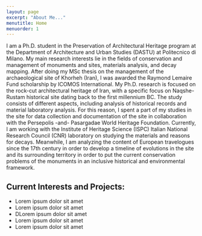 ```yaml
---
layout: page
excerpt: "About Me..."
menutitle: Home
menuorder: 1
---
```


I am a Ph.D. student in the Preservation of Architectural Heritage program at the Department of Architecture and Urban Studies (DASTU) at Politecnico di Milano.
My main research interests lie in the fields of conservation and management of monuments and sites, materials analysis, and decay mapping. After doing my MSc thesis on the management of the archaeological site of Khorheh (Iran), I was awarded the Raymond Lemaire Fund scholarship by ICOMOS International.
My Ph.D. research is focused on the rock-cut architectural heritage of Iran, with a specific focus on Naqshe-Rustam historical site dating back to the first millennium BC. The study consists of different aspects, including analysis of historical records and material laboratory analysis. For this reason, I spent a part of my studies in the site for data collection and documentation of the site in collaboration with the Persepolis -and- Pasargadae World Heritage Foundation. Currently, I am working with the Institute of Heritage Science (ISPC) Italian National Research Council (CNR) laboratory on studying the materials and reasons for decays. Meanwhile, I am analyzing the content of European travelogues since the 17th century in order to develop a timeline of evolutions in the site and its surrounding territory in order to put the current conservation problems of the monuments in an inclusive historical and environmental framework.

## Current Interests and Projects:

- Lorem ipsum dolor sit amet
- Lorem ipsum dolor sit amet
- DLorem ipsum dolor sit amet
- Lorem ipsum dolor sit amet
- Lorem ipsum dolor sit amet
